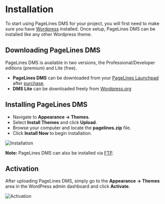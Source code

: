 # Installation #

To start using PageLines DMS for your project, you will first need to make sure you have [Wordpress](http://wordpress.org) installed. Once setup, PageLines DMS can be installed like any other Wordpress theme.

## Downloading PageLines DMS ##

PageLines DMS is available in two versions, the Professional/Developer editions (premium) and Lite (free).

* **PageLines DMS** can be downloaded from your [PageLines Launchpad](https://www.pagelines.com/launchpad/member.php) after [purchase](https://www.pagelines.com/pricing/).
* **DMS Lite** can be downloaded freely from [Wordpress.org](http://wordpress.org/)

## Installing PageLines DMS ##

* Navigate to **Appearance &rarr; Themes**.
* Select **Install Themes** and click **Upload**.
* Browse your computer and locate the **pagelines.zip** file.
* Click **Install Now** to begin installation.

![Installation](https://raw.github.com/pagelines/Docs/master/gh-pages-template/public/img/installation.jpg "Installation")

**Note:** PageLines DMS can also be installed via [FTP](http://codex.wordpress.org/Using_Themes#Adding_New_Themes_Manually_.28FTP.29).

## Activation ##

After uploading PageLines DMS, simply go to the **Appearance &rarr; Themes** area in the WordPress admin dashboard and click **Activate**.

![Activation](https://raw.github.com/pagelines/Docs/master/gh-pages-template/public/img/activation.jpg "Activation")
